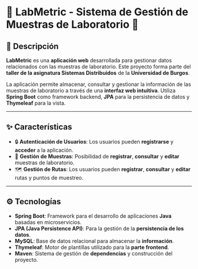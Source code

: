 # 🌿 **LabMetric - Sistema de Gestión de Muestras de Laboratorio** 🌿

## 🚀 Descripción
**LabMetric** es una **aplicación web** desarrollada para gestionar datos relacionados con las muestras de laboratorio. Este proyecto forma parte del **taller de la asignatura Sistemas Distribuidos** de la **Universidad de Burgos**.

La aplicación permite almacenar, consultar y gestionar la información de las muestras de laboratorio a través de una **interfaz web intuitiva**. Utiliza **Spring Boot** como framework backend, **JPA** para la persistencia de datos y **Thymeleaf** para la vista.

---

## ✨ Características

- 🔒 **Autenticación de Usuarios**: Los usuarios pueden **registrarse** y **acceder** a la aplicación.
- 🧪 **Gestión de Muestras**: Posibilidad de **registrar**, **consultar** y **editar** muestras de laboratorio.
- 🗺️ **Gestión de Rutas**: Los usuarios pueden **registrar**, **consultar** y **editar** rutas y puntos de muestreo.

---

## ⚙️ Tecnologías

- **Spring Boot**: Framework para el desarrollo de aplicaciones **Java** basadas en microservicios.
- **JPA (Java Persistence API)**: Para la gestión de la **persistencia de los datos**.
- **MySQL**: Base de datos relacional para almacenar la **información**.
- **Thymeleaf**: Motor de plantillas utilizado para la **parte frontend**.
- **Maven**: Sistema de gestión de **dependencias** y construcción del proyecto.
